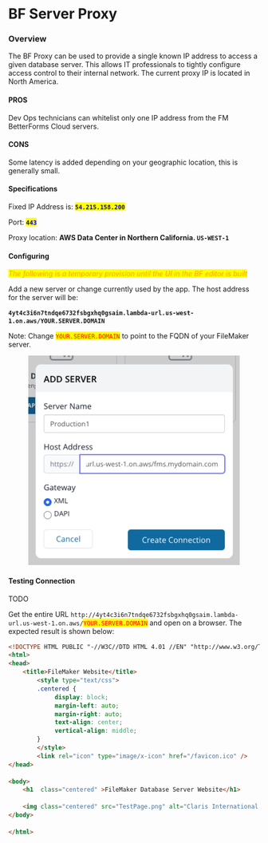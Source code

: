 # BF Server Proxy

### Overview

The BF Proxy can be used to provide a single known IP address to access a given database server. This allows IT professionals to tightly configure access control to their internal network. The current proxy IP is located in North America.

#### PROS

Dev Ops technicians can whitelist only one IP address from the FM BetterForms Cloud servers.

#### CONS

Some latency is added depending on your geographic location, this is generally small.

#### Specifications

Fixed IP Address is: <mark style="color:blue;">**`54.215.158.200`**</mark>

Port: <mark style="color:blue;">**`443`**</mark>

Proxy location: **AWS Data Center in Northern California. `US-WEST-1`**

#### Configuring

_<mark style="color:orange;">The following is a temporary provision until the UI in the BF editor is built</mark>_

Add a new server or change currently used by the app. The host address for the server will be:

<pre class="language-markup"><code class="lang-markup"><strong>4yt4c3i6n7tndqe6732fsbgxhq0gsaim.lambda-url.us-west-1.on.aws/YOUR.SERVER.DOMAIN
</strong></code></pre>

Note: Change <mark style="color:red;">`YOUR.SERVER.DOMAIN`</mark> to point to the FQDN of your FileMaker server.

<figure><img src="../.gitbook/assets/Untitled (1).png" alt=""><figcaption></figcaption></figure>

#### Testing Connection

TODO

Get the entire URL `http://4yt4c3i6n7tndqe6732fsbgxhq0gsaim.lambda-url.us-west-1.on.aws/`<mark style="color:red;">`YOUR.SERVER.DOMAIN`</mark> and open on a browser. The expected result is shown below:

```html
<!DOCTYPE HTML PUBLIC "-//W3C//DTD HTML 4.01 //EN" "http://www.w3.org/TR/html4/loose.dtd">
<html>
<head>
    <title>FileMaker Website</title>
        <style type="text/css">
        .centered {
             display: block;
             margin-left: auto;
             margin-right: auto;
             text-align: center;
             vertical-align: middle;
        }
        </style>
        <link rel="icon" type="image/x-icon" href="/favicon.ico" />
</head>

<body>
    <h1  class="centered" >FileMaker Database Server Website</h1>
    
    <img class="centered" src="TestPage.png" alt="Claris International Inc." />
</body>

</html>
```
